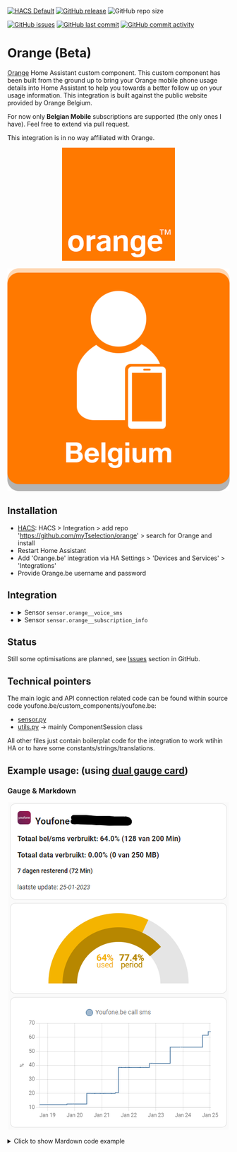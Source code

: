 [![HACS Default](https://img.shields.io/badge/HACS-Default-blue.svg)](https://github.com/hacs/default)
[![GitHub release](https://img.shields.io/github/release/myTselection/orange.svg)](https://github.com/myTselection/orange/releases)
![GitHub repo size](https://img.shields.io/github/repo-size/myTselection/orange.svg)

[![GitHub issues](https://img.shields.io/github/issues/myTselection/orange.svg)](https://github.com/myTselection/orange/issues)
[![GitHub last commit](https://img.shields.io/github/last-commit/myTselection/orange.svg)](https://github.com/myTselection/orange/commits/master)
[![GitHub commit activity](https://img.shields.io/github/commit-activity/m/myTselection/orange.svg)](https://github.com/myTselection/orange/graphs/commit-activity)

# Orange (Beta)
[Orange](https://www.orange.be/) Home Assistant custom component. This custom component has been built from the ground up to bring your Orange mobile phone usage details into Home Assistant to help you towards a better follow up on your usage information. This integration is built against the public website provided by Orange Belgium.

For now only **Belgian Mobile** subscriptions are supported (the only ones I have). Feel free to extend via pull request.

This integration is in no way affiliated with Orange.

<!-- Some discussion on this topic can be found within [the Home Assistant community forum](https://community.home-assistant.io/). -->

<p align="center"><img src="https://raw.githubusercontent.com/myTselection/orange/master/icon.png"/></p>
<p align="center"><img src="https://raw.githubusercontent.com/myTselection/orange/master/orange belgium.png"/></p>


## Installation
- [HACS](https://hacs.xyz/): HACS > Integration > add repo 'https://github.com/myTselection/orange' > search for Orange and install
- Restart Home Assistant
- Add 'Orange.be' integration via HA Settings > 'Devices and Services' > 'Integrations'
- Provide Orange.be username and password

## Integration
- <details><summary>Sensor <code>sensor.orange_<phonenr>_voice_sms</code></summary>

    | Attribute | Description |
    | --------- | ----------- |
    | State     | Percentage of used call and sms based on total volume and used amount |
    | `last update `   | Timestamp info last retrieved from the youfone website. (There is a throttling of 1h active to limit requests. Restart HA to force update) |
    | `phone_number`   | Phone number of the sim card |
    | `used_percentage` | Percentage of used call and sms based on total volume and used amount |
    | `period_used_percentage`  | Percentage of period that has passed. Usage will be reset once period has fully passed. |
    | `total_volume`  | Total volume of available call & sms within subscription |
    | `includedvolume_usage`  | Used amout of call & sms |
    | `unlimited`  | Indication if it's an unlimited subscription (not tested) |
    | `period_start`  | Start date of the next period |
    | `period_days_left`  | Number of days left in current period |
    | `extra_costs`  | Amount of extra costs (eg when usage above volume within subscription) |
    | `usage_details_json`  | Json with full details of usage as received from youfone website |
    | `country`  | Country (BE or NL) |
    </details>

    
- <details><summary>Sensor <code>sensor.orange_<phonenr>_subscription_info</code></summary>

    | Attribute | Description |
    | --------- | ----------- |
    | State     | Info related to the Youfone subscription |
    | `last update `   | Timestamp info last retrieved from the youfone website. (There is a throttling of 1h active to limit requests. Restart HA to force update) |
    | `SubscriptionType`   | Info related to the Youfone subscription |
    | `Price` | Subscription monthly rate |
    | `ContractStartDate`  | Contract Start Date. |
    | `ContractDuration`  | Contract duration |
    | `Msisdn`  | SIM unique phone number |
    | `PUK`  | PUK code of the sim card |
    | `ICCShort`  | SIM card unique id |
    | `MsisdnStatus`  | Status of the SIM card |
    | `DataSubscription`  | Details (volume indication) of the data subscription |
    | `VoiceSmsSubscription`  | Details (volume indication) of the call & sms subscription |
    | `country`  | Country |
    </details>

## Status
Still some optimisations are planned, see [Issues](https://github.com/myTselection/orange/issues) section in GitHub.

## Technical pointers
The main logic and API connection related code can be found within source code youfone.be/custom_components/youfone.be:
- [sensor.py](https://github.com/myTselection/orange/blob/master/custom_components/orange/sensor.py)
- [utils.py](https://github.com/myTselection/orange/blob/master/custom_components/orange/utils.py) -> mainly ComponentSession class

All other files just contain boilerplat code for the integration to work wtihin HA or to have some constants/strings/translations.

## Example usage: (using [dual gauge card](https://github.com/custom-cards/dual-gauge-card))
### Gauge & Markdown
<p align="center"><img src="https://raw.githubusercontent.com/myTselection/orange/master/Markdown%20Gauge%20Card%20example.png"/></p>
<details><summary>Click to show Mardown code example</summary>

```
type: vertical-stack
cards:
  - type: markdown
    content: >-
      ## <img
      src="https://raw.githubusercontent.com/myTselection/orange/master/icon.png"
      width="30"/>&nbsp;&nbsp;Youfone
      {{state_attr('sensor.orange_<phonenr>_voice_sms','phone_number')}}


      ### Totaal bel/sms verbruikt: {{states('sensor.orange_<phonenr>_voice_sms')}}%
      ({{state_attr('sensor.orange_<phonenr>_voice_sms','includedvolume_usage')}} van
      {{state_attr('sensor.orange_<phonenr>_voice_sms','total_volume')}})

      ### Totaal data verbruikt: {{states('sensor.orange_<phonenr>_internet')}}%
      ({{state_attr('sensor.orange_<phonenr>_internet','includedvolume_usage')}} van
      {{state_attr('sensor.orange_<phonenr>_internet','total_volume')}})

      #### {{state_attr('sensor.orange_<phonenr>_voice_sms','period_days_left')|int}}
      dagen resterend
      ({{((state_attr('sensor.orange_<phonenr>_voice_sms','total_volume')|replace('
      Min','')) or 0)|int -
      (state_attr('sensor.orange_<phonenr>_voice_sms','includedvolume_usage') or
      0)|int}} Min)
      laatste update: *{{state_attr('sensor.orange_<phonenr>_voice_sms','last update')
      | as_timestamp | timestamp_custom("%d-%m-%Y")}}*
  - type: custom:dual-gauge-card
    title: false
    min: 0
    max: 100
    shadeInner: true
    cardwidth: 350
    outer:
      entity: sensor.orange_<phonenr>_voice_sms
      attribute: used_percentage
      label: used
      min: 0
      max: 100
      unit: '%'
      colors:
        - color: var(--label-badge-green)
          value: 0
        - color: var(--label-badge-yellow)
          value: 60
        - color: var(--label-badge-red)
          value: 80
    inner:
      entity: sensor.orange_<phonenr>_voice_sms
      label: period
      attribute: period_used_percentage
      min: 0
      max: 100
      unit: '%'
  - type: history-graph
    entities:
      - entity: sensor.orange_<phonenr>_voice_sms
    hours_to_show: 500
    refresh_interval: 60
```
</details>
